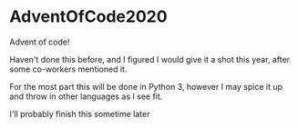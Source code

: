 # AdventOfCode2020
Advent of code!

Haven't done this before, and I figured I would give it a shot this year, after some co-workers mentioned it.

For the most part this will be done in Python 3, however I may spice it up and throw in other languages as I see fit.


I'll probably finish this sometime later
